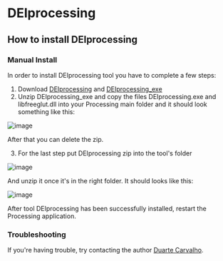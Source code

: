 # DEIprocessing
## How to install DEIprocessing

### Manual Install

In order to install DEIprocessing tool you have to complete a few steps:

 1. Download [DEIprocessing](https://github.com/DuarteCarvalhoo/DEIprocessing/files/7279327/DEIprocessing.zip) and [DEIprocessing_exe](https://github.com/DuarteCarvalhoo/DEIprocessing/files/7279733/DEIprocessing_exe.zip)
 2. Unzip DEIprocessing_exe and copy the files DEIprocessing.exe and libfreeglut.dll into your Processing main folder and it should look something like this:
 
![image](https://user-images.githubusercontent.com/43268098/136108691-a9ddc005-4fdc-4f1d-8c74-7cb132a6862e.png)

 After that you can delete the zip.

 3. For the last step put DEIprocessing zip into the tool's folder

![image](https://user-images.githubusercontent.com/43268098/136109079-6a9e6a9c-9fd8-4c7f-aafa-46d4d539c393.png)

And unzip it once it's in the right folder. It should looks like this:

![image](https://user-images.githubusercontent.com/43268098/136109306-7df49fc8-21e3-40f4-9c4d-359a6d4b6969.png)

After tool DEIprocessing has been successfully installed, restart the Processing application.

### Troubleshooting

If you're having trouble, try contacting the author [Duarte Carvalho](https://github.com/DuarteCarvalhoo).
